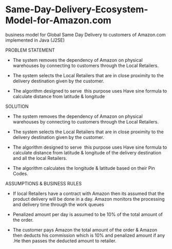 # Same-Day-Delivery-Ecosystem-Model-for-Amazon.com
business model for Global Same Day Delivery to customers of Amazon.com implemented in Java (J2SE)

PROBLEM STATEMENT


- The system removes the dependency of Amazon on physical warehouses by connecting to customers through the Local Retailers.

- The system selects the Local Retailers that are in close proximity to the delivery destination given by the customer.

- The algorithm designed to serve  this purpose uses Have sine formula to calculate distance from latitude & longitude 

SOLUTION


- The system removes the dependency of Amazon on physical warehouses by connecting to customers through the Local Retailers.

- The system selects the Local Retailers that are in close proximity to the delivery destination given by the customer.

- The algorithm designed to serve  this purpose uses Have sine formula to calculate distance from latitude & longitude of the delivery destination and all the local Retailers. 

- The algorithm calculates the longitude & latitude based on their Pin Codes.

ASSUMPTIONS & BUSINESS RULES


- If local Retailers have a contract with Amazon then its assumed that the product delivery will be done in a day. Amazon monitors the processing and delivery time through the work queues

- Penalized amount per day is assumed to be  10% of the total amount of the order.

- The customer pays Amazon the total amount of the order & Amazon then deducts his commission which is 10%  and penalized amount if any .He then passes the deducted amount to retailer.

